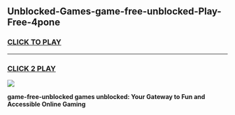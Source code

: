 
## Unblocked-Games-game-free-unblocked-Play-Free-4pone
<h3>
<a href="https://premium76.site?title=game-free-unblocked&ref=15A">CLICK TO PLAY</a></h3>
<hr>

<h3>
<a href="https://premium76.site?title=game-free-unblocked&ref=15A">CLICK 2 PLAY</a>
  
</h3>

<a href="https://premium76.site?title=game-free-unblocked&ref=15A"><img src="https://clearcache.store/games.png"></a>


**game-free-unblocked games unblocked: Your Gateway to Fun and Accessible Online Gaming**
